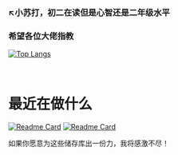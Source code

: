 ### ↖小苏打，初二在读但是心智还是二年级水平
### 希望各位大佬指教


[![Top Langs](https://github-readme-stats.vercel.app/api/top-langs/?username=shr-NaHCO3&theme=dark)](https://github.com/anuraghazra/github-readme-stats)
<!--[![xiaosuda's GitHub stats](https://github-readme-stats.vercel.app/api?username=shr-NaHCO3&theme=dark)](https://github.com/anuraghazra/github-readme-stats)-->


<br/>

# 最近在做什么
[![Readme Card](https://github-readme-stats.vercel.app/api/pin/?username=shr-NaHCO3&repo=Schat-server&theme=dark)](https://github.com/shr-NaHCO3/Schat-server)
[![Readme Card](https://github-readme-stats.vercel.app/api/pin/?username=shr-NaHCO3&repo=share-your-file&theme=dark)](https://github.com/shr-NaHCO3/share-your-file)

如果你愿意为这些储存库出一份力，我将感激不尽！

<br/>
